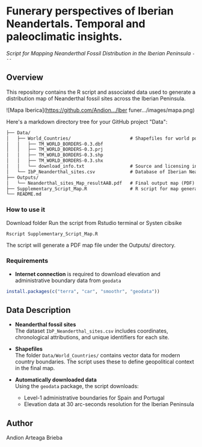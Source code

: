 # Funerary perspectives of Iberian Neandertals. Temporal and paleoclimatic insights.
*Script for Mapping Neanderthal Fossil Distribution in the Iberian Peninsula*
`---`
## Overview
This repository contains the R script and associated data used to generate a distribution map of Neanderthal fossil sites across the Iberian Peninsula.


![Mapa Iberica](https://github.com/Andion.../Iber funer.../images/mapa.png)

Here's a markdown directory tree for your GitHub project "Data":

```markdown
├── Data/
│   ├── World_Countries/                      # Shapefiles for world political boundaries
│   │   ├── TM_WORLD_BORDERS-0.3.dbf
│   │   ├── TM_WORLD_BORDERS-0.3.prj
│   │   ├── TM_WORLD_BORDERS-0.3.shp
│   │   ├── TM_WORLD_BORDERS-0.3.shx
│   │   └── download_info.txt                 # Source and licensing info
│   └── IbP_Neanderthal_sites.csv             # Database of Iberian Neanderthal fossil sites
├── Outputs/
│   └── Neanderthal_sites_Map_resultAAB.pdf   # Final output map (PDF)
├── Supplementary_Script_Map.R                # R script for map generation
└── README.md
```

### How to use it
Download folder 
Run the script from Rstudio terminal or Systen cibsike
```R
Rscript Supplementary_Script_Map.R
```
The script will generate a PDF map file under the Outputs/ directory.

### Requirements
- **Internet connection** is required to download elevation and administrative boundary data from `geodata`
```R
install.packages(c("terra", "car", "smoothr", "geodata"))
```

## Data Description

- **Neanderthal fossil sites**  
  The dataset `IbP_Neanderthal_sites.csv` includes coordinates, chronological attributions, and unique identifiers for each site.

- **Shapefiles**  
  The folder `Data/World_Countries/` contains vector data for modern country boundaries. The script uses these to define geopolitical context in the final map.

- **Automatically downloaded data**  
  Using the `geodata` package, the script downloads:
  - Level-1 administrative boundaries for Spain and Portugal  
  - Elevation data at 30 arc-seconds resolution for the Iberian Peninsula

## Author
Andion Arteaga Brieba
